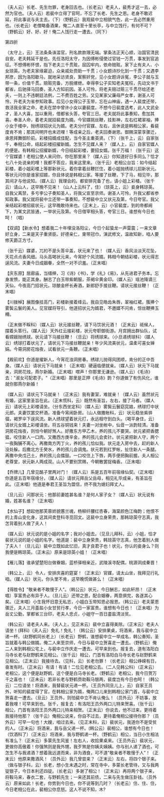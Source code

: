 <!-- { "loadSidebar": true } -->
（夫人云）长老、先生勿罪，老身回去也。（长老云）老夫人，裴秀才这一去，必然为官也。（夫人云）若裴中立得了官呵，不忘了长老、先生之恩。老身不敢迟延，将此事说与夫主去。（下）（野鹤云）我观裴中立相貌气色，此一去必然重用也。（长老云）老僧略备酒果，俺二人直至十里长亭，与中立饯行，有何不可？（野鹤云）好、好、好！俺二人饯行走一遭去。（同下）


第四折

（太守上，云）王法条条诛滥官，刑名款款理无端。掌条法正天心顺，治国官清民自安。老夫韩延干是也。先任洛阳太守，为因傅彬侵使过官钱一万贯，事发到官追征。不想傅彬怀恨，指下老夫三千贯赃，屈囚牢内，依命赔赃。家下止有夫人、小女琼英。为老夫家缘窘迫，众亲戚处赍助一千贯；小女题诗抄化到一千贯；又遇李邦彦，因为洛阳歇马，就地采访贤良，案察奸党，见小女题诗诉冤，李公子就与玉带一条，价值千贯。赔赃完备，方脱缧绁。幸得李公子实知老夫冤枉，先动文书于都省，后驰驿马回奏，圣人方知前因。圣人可怜，将老夫赔过赃三千贯尽给还老夫，一则上不违朝廷法例，二不费百姓之劳。又见某家父廉母严女孝，谢圣人可怜，升老夫为省参知政事。后见小女得公子玉带，忘在山神庙，遇一人裴度还带，救活我全家之命，老夫在禁中曾许小女以妻裴度。不想今日裴度选考，此人文武全才，圣人大喜，加以重用，借都省头答，夸官三日。老夫就将此事奏知，愈加其喜。奉圣人命，着老夫就招裴度为婿。今官媒挑丝鞭，挂影神，左右红裙翠袖，捧小女于楼中，抛绣球招状元为婿。老夫分付官媒、左右，且休说是韩相公家，看裴度肯不肯；那其间明开也未迟哩！等成亲之后，老夫回奏谢恩。御赐深蒙享骤迁，承恩拜舞御阶前。彩楼招婿成佳配，当今圣主重英贤。（下）（张千上，云）自家张千，奉相公命，结起彩楼招擢新婿。怎生不见媒人来？（媒人上，云）自家官媒人的便是。有韩相公招擢新婿，今日结起彩楼，要招女婿。张千万福！（张千云）这个官媒婆！老相公使人来问你，你在那里来？（媒人云）你知道好日多同么？恰才七八十处说亲的哩！我都不答应，我来这里来。（张千云）老相公台旨：如今结起彩楼，着小姐彩楼上等那新状元。着你拿着丝鞭拦住，着小姐抛绣球儿招新状元。等状元问你是谁家招婿，你且体说是韩相公家。等接了丝鞭，下了马，相见毕，那其间才与他说知。（媒人云）我理会的。都安排完备了也，请小姐上彩楼。（张千云）请山人，这早晚不见来！（山人上云科了，住）（琼英上，云）妾身韩琼英。自我父离禁，多亏李公子奏知圣人，将我父宣至京师。谢圣人可怜，升我父都省参知政事。我父就将裴中立还带一事奏知，不想裴中立又状元及第，今日夸官。我父亲结起彩楼招裴状元，这早晚敢待来也。（正末上，云）小官裴度，到的帝都阙下，为某文武皆通，一举状元及第。今日借宰相头答，夸官三日。谁想有今日也呵！（唱）

【双调】【新水令】想着我二十年埋没洛阳尘，今日个起蛰龙一声雷震；一来文章好立身，二来是天子重贤臣。好德亲仁，束带冠巾，演武修文，温故知新，咱人要修天爵正方寸。

（张千云）媒婆，兀的不是头答伞盖，状元来了也！（媒人云）香风淡淡天花坠，天花点点香风细。马头高喝状元来，今宵好个风流婿。韩相今朝结彩楼，状元得志逞风流。夫妻今日成姻眷，全然一对不识羞。（正末唱）

【庆东原】居廊庙，当缙绅，习《诗》《书》，学《礼》《易》，从先进君子务本。忘身发愤，能正其身。酬志了白玉带紫朝服，茶褐伞黄金印。（媒人云）瑶池降谪三天仙，今夜高门招状元。琼酿金杯长寿酒，新郎舒手接丝鞭。请状元接丝鞭！（正末唱）

【川拨棹】展图像挂高门，彩楼新接着绛云。我自见皓齿朱唇，翠袖红裙，簇捧个雾鬓云鬟的美人。见官媒将导引，他道招状元为婿君，不邀媒不问肯，惊丝鞭捧玉樽。

（正末做不睬科）（媒人云）状元接丝鞭，请下马饮状元酒！（正末云）祗候人，摆着头答行。（媒人云）天外红云接彩楼，状元夸职御街游。月宫拥出群仙队，试看嫦娥抛绣球。状元请下马接丝鞭！（旦云）将绣球来。（小旦递绣球科）（媒人云）绣球打着状元了，请状元下马接丝鞭就亲！年少风流美状元，温柔可喜女婵娟。今霄洞房花烛夜，试看状元一条鞭。（正末唱）

【殿前欢】你道是擢新人，今宵花浊洞房春。绣球儿抛得风团顺，肯分的正中吾身。（媒人云）请状元下马就亲！（正末唱）硬逼临便就亲。（媒人云）状元下马就亲，洞房花烛，燕尔新婚。（正末唱）噤声！你那里无谦逊。（媒人云）《毛诗》去："淑女可配君子。"（正末唱）那里是正押《毛诗》韵？你道做了有伤风化，谁就你那燕尔新婚！

（媒人云）请状元下马就亲！（正末云）我有妻室，难就亲！（媒人云）虽然状元有婚，这家里圣旨在此。（正末慌科，云）既然有圣旨，左右，接了马者。（媒人云）请状元上彩楼请坐。（分东西坐定科）（媒人云）雾鬓云鬟窈窕娘，绣球打中状元郎。夫妻饮罢交杯酒，准备今宵闹卧房。（山人做撒帐科，云）状元稳坐紫骅骝，褐罗伞下逞风流。新人绣球望着状元打，永远相守到白头。（喝平身住，云）请状元女婿上彩楼请坐。将五谷铜钱来！夫妻一对坐帐中，仙音一派韵轻清。准备洞房花烛夜，则怕今朝好煞人。好撒东方甲乙木，养的孩儿不要哭。状元紧把香腮揾，咬住新人一口肉。又撒西方庚辛金，养的孩儿会卖针。状元紧把新人守，两个一夜胸脯不离心。再撒南方丙丁火，养的孩儿恰似我。状元走入房中去，赶的新人没处躲。后撒北方壬癸水，养的孩儿会调鬼。状元若到红罗帐，扯住新人一条腿。再撒中央戊己土，养的孩儿会擂鼓。一口咬住上下唇，两手便把胸前握。夫人相公老尊堂，状元新人两成双。山人不要别赏赐，今朝散罢捉梅香。（正末唱）

【乔牌儿】几曾见酩子里两对门！（媒人云）系是五百年前宿缘仙契。（正末唱）你道是五百年宿缘分，（媒人云）请状元拜岳父岳母，相见礼毕成亲，有圣旨在此。（正末唱）他道是奉君王圣旨为盟信，终不我为媳妇拜丈人。

（旦儿云）问那状元：他那前妻姓甚名谁？是何人家子女？（媒人云）状元说有婚，姓甚名谁？（正末唱）

【水仙子】想起他那芙蓉娇貌蕙兰魂，杨柳纤腰红杏春，海棠颜色江梅韵；他恨不的上青山变化身，这其间卖登科寻觅回文。这裴中立身荣贵，那韩琼英守志真，我怎背着别人做了夫人！

（媒人云）状元说的是小姐的名字；我对小姐去。（见旦儿拜科，云）小姐，恰才裴状元说的是小姐的名字。他道是：裴中立身荣贵，韩琼英守志真，他怎着别人做了夫人！（旦儿云）裴中立既如此忆旧，真才良君子也！状元，你认的妾身么？则我便是韩琼英。（正末云）原来是琼英小姐！（正末唱）

【雁儿落】谁承望楚阳台做眷姻，蓝桥驿相亲近，武陵溪寻配偶，桃源洞成秦晋！

（韩公上，云）令人，安排庆喜的筵宴！（正末云）官媒，请太山坐，我拜见行礼咱。（媒人云）状元，你头里不肯，这早晚慌做甚么！（正末唱）

【得胜令】"敬亲者不敢慢于人"。（韩公云）状元，今日酬志，如此轩昂！（正末唱）享富贵必有异于人。（旦儿云）还带之恩，配合姻眷，两意俱完，各遂其心矣。（正末唱）小生我怀旧意无私志，小姐白玉带知恩必报恩。（韩公云）老夫蒙恩骤迁，夫人三月齑盐小女甘贫行孝，今日一家富贵。谁想有今日也！（正未唱）为岳丈公勤，掌都省三台印，老夫人忠贞，小姐守一百日齑盐清淡贫。

（韩公云）请老夫人来。（夫人上，见正末云）裴中立喜得美除。（正末云）老夫人请坐！(拜科)（夫人云）免礼！免礼！（韩公云）安排果桌，将酒来，我与裴中立递一杯。（赵野鹤同长老上）（长老云）野鹤，谁想裴中立一举成名，韩公奏知，圣旨就着与韩公做婿。俺二人来至京师，今日与裴中立贺喜走一遭去。（野鹤云）俺二人来到韩相公宅上，与裴中立作庆走一遭去。可早来到也。报复去，道有洛阳白马寺长老与赵野鹤来见相公。（张千云）相公，门首有洛阳白马寺长老与赵野鹤来见相公。（正末云）我接待去。（见科，云）长老勿罪！（长老云）相公峥嵘有日，奋发有时。（正末云）有请！有请！二位见老相公去。（二人见韩公科）（正末云）老相公，这个便是赵野鹤，这个便是白马寺长老。（野鹤云）老相公，我今日贺万千之喜也！（正未云）若非长老与野鹤赍助鞍马银两，裴度岂有今日也呵！（韩公云）二位请坐！将酒来，我替裴状元递一杯。（王员外同旦儿上，云）自家王员外，听知的裴度得了官，在韩相公家为婿，俺两口儿来到韩相公家门首，与裴中立贺喜走一遭去。（旦云）王员外，则怕裴中立不肯认俺么！（员外云）不妨事，放着我哩！可早来到也。张千，报复去：有洛阳王员外两口儿特来贺喜。（张千云）相公，门首有洛阳王员外两口儿特来相贺。（正末云）你说去，他不过来，更待着我接待他那？（张千云）俺相公说来，你自不过去，更待着俺相公接待你那？（员外云）可早一句也！大嫂，咱过去来。（见正末科，云）裴状元，我道你不是受贫的人。（正末云）将酒来，我与岳父递一杯。(韩公云）裴相公，谁想有今日也！（饮酒科了）（正末云）将酒来，我与野鹤递一杯。（野鹤云）相公，当日小生相法有准么？（正末云）多蒙先生风鉴！左右人，收拾果桌来。（王员外云）裴状元，更做你高傲着！你强煞则是我外甥，我歹煞是你姨夫姨姨。你与别人递了酒也，可怎生不与我递酒？想着我远道而来，非为酒食，可不道"敬亲者不敢慢于人"！（正末云）他原来撒酒风！（员外云）我几曾尝来？（正末云）左右，将四个银子来。（做与银子科，云）长老，想小生未遇之时，常在寺中，多蒙长老管待，又与我两锭银子，今日本利还四锭。（长老云）多谢了相公！（正末云）再将两个银子来，将鞍马来，春衣二套，与野鹤先生；一来还其前债，二来与先生做压卦钱。（员外云）原来如此！长老，你势到今日也，你不说等到几时？（长老云）住、住、住，今日老相公在此，裴相公你息怒。这人不说不知，木?
